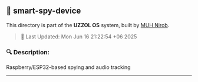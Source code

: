 ## 📁 smart-spy-device

This directory is part of the **UZZOL OS** system, built by [MUH Nirob](mailto:uzzolhassan38@gmail.com).

> 📅 Last Updated: Mon Jun 16 21:22:54 +06 2025

### 🔍 Description:
Raspberry/ESP32-based spying and audio tracking

---

